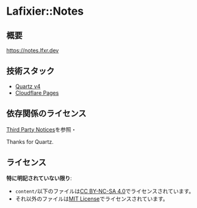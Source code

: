 # Lafixier::Notes

## 概要

<https://notes.lfxr.dev>

## 技術スタック

- [Quartz v4](https://github.com/jackyzha0/quartz)
- [Cloudflare Pages](https://pages.cloudflare.com/)

## 依存関係のライセンス

[Third Party Notices](ThirdPartyNotices.md)を参照・

Thanks for Quartz.

## ライセンス

**特に明記されていない限り**:

- `content/`以下のファイルは[CC BY-NC-SA 4.0](https://creativecommons.org/licenses/by-nc-sa/4.0/deed.ja)でライセンスされています。
- それ以外のファイルは[MIT License](LICENSE.txt)でライセンスされています。
